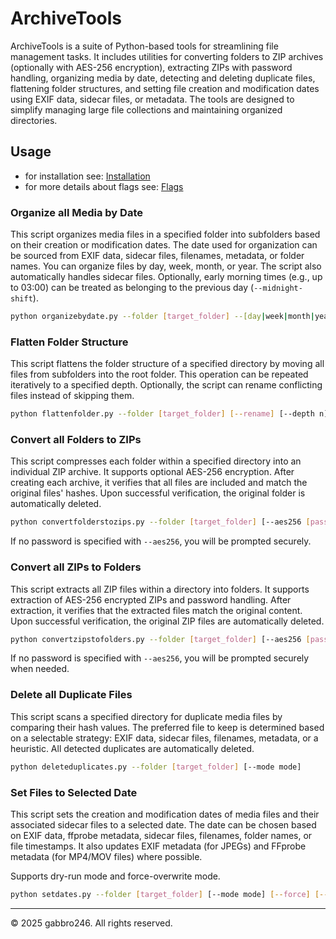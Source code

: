 # ArchiveTools

ArchiveTools is a suite of Python-based tools for streamlining file management tasks. It includes utilities for converting folders to ZIP archives (optionally with AES-256 encryption), extracting ZIPs with password handling, organizing media by date, detecting and deleting duplicate files, flattening folder structures, and setting file creation and modification dates using EXIF data, sidecar files, or metadata. The tools are designed to simplify managing large file collections and maintaining organized directories.

## Usage
- for installation see: [Installation](readme_installation.md)
- for more details about flags see: [Flags](readme_flags.md)

### Organize all Media by Date
This script organizes media files in a specified folder into subfolders based on their creation or modification dates. The date used for organization can be sourced from EXIF data, sidecar files, filenames, metadata, or folder names. You can organize files by day, week, month, or year. The script also automatically handles sidecar files. Optionally, early morning times (e.g., up to 03:00) can be treated as belonging to the previous day (`--midnight-shift`).

```bash
python organizebydate.py --folder [target_folder] --[day|week|month|year] [--rename] [--mode mode] [--midnight-shift]
```

### Flatten Folder Structure
This script flattens the folder structure of a specified directory by moving all files from subfolders into the root folder. This operation can be repeated iteratively to a specified depth. Optionally, the script can rename conflicting files instead of skipping them.

```bash
python flattenfolder.py --folder [target_folder] [--rename] [--depth n]
```

### Convert all Folders to ZIPs
This script compresses each folder within a specified directory into an individual ZIP archive. It supports optional AES-256 encryption. After creating each archive, it verifies that all files are included and match the original files' hashes. Upon successful verification, the original folder is automatically deleted.

```bash
python convertfolderstozips.py --folder [target_folder] [--aes256 [password]]
```

If no password is specified with `--aes256`, you will be prompted securely.

### Convert all ZIPs to Folders
This script extracts all ZIP files within a directory into folders. It supports extraction of AES-256 encrypted ZIPs and password handling. After extraction, it verifies that the extracted files match the original content. Upon successful verification, the original ZIP files are automatically deleted.

```bash
python convertzipstofolders.py --folder [target_folder] [--aes256 [password]]
```

If no password is specified with `--aes256`, you will be prompted securely when needed.

### Delete all Duplicate Files
This script scans a specified directory for duplicate media files by comparing their hash values. The preferred file to keep is determined based on a selectable strategy: EXIF data, sidecar files, filenames, metadata, or a heuristic. All detected duplicates are automatically deleted.

```bash
python deleteduplicates.py --folder [target_folder] [--mode mode]
```

### Set Files to Selected Date
This script sets the creation and modification dates of media files and their associated sidecar files to a selected date. The date can be chosen based on EXIF data, ffprobe metadata, sidecar files, filenames, folder names, or file timestamps. It also updates EXIF metadata (for JPEGs) and FFprobe metadata (for MP4/MOV files) where possible.

Supports dry-run mode and force-overwrite mode.

```bash
python setdates.py --folder [target_folder] [--mode mode] [--force] [--dry-run]
```

---
© 2025 gabbro246. All rights reserved.

